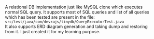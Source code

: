 A relational DB implementation just like MySQL clone which executes normal SQL query. It supports most of SQL queries and list of all queries which has been tested are present in the file: `src/test/java/com/devrajs/tinydb/QueryExecutorTest.java`  
It also supports ERD diagram generation and taking dump and restoring from it. I just created it for my learning purpose.


